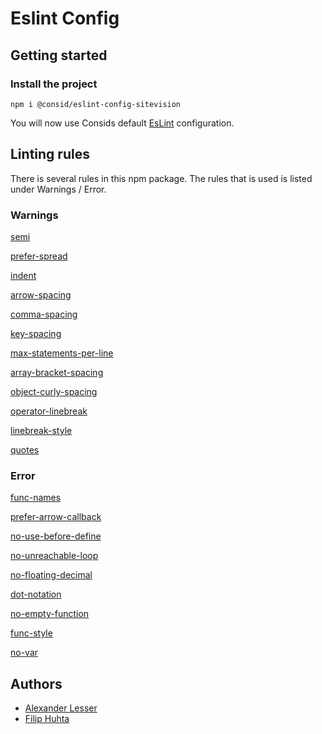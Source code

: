 # Eslint Config 

## Getting started

### Install the project

```
npm i @consid/eslint-config-sitevision
```
You will now use Consids default [EsLint](https://eslint.org/) configuration.

## Linting rules
There is several rules in this npm package. The rules that is used is listed under Warnings / Error. 
### Warnings 

[semi ](https://eslint.org/docs/latest/rules/semi) 

[prefer-spread ](https://eslint.org/docs/latest/rules/prefer-spread)

[indent ](https://eslint.org/docs/latest/rules/indent)

[arrow-spacing ](https://eslint.org/docs/latest/rules/arrow-spacing)

[comma-spacing ](https://eslint.org/docs/latest/rules/comma-spacing)

[key-spacing ](https://eslint.org/docs/latest/rules/key-spacing)

[max-statements-per-line ](https://eslint.org/docs/latest/rules/max-statements-per-line)

[array-bracket-spacing ](https://eslint.org/docs/latest/rules/array-bracket-spacing)

[object-curly-spacing ](https://eslint.org/docs/latest/rules/object-curly-spacing)

[operator-linebreak ](https://eslint.org/docs/latest/rules/operator-linebreak)

[linebreak-style ](https://eslint.org/docs/latest/rules/linebreak-style)

[quotes ](https://eslint.org/docs/latest/rules/quotes)

### Error 

[func-names ](https://eslint.org/docs/latest/rules/func-names)

[prefer-arrow-callback ](https://eslint.org/docs/latest/rules/prefer-arrow-callback)

[no-use-before-define ](https://eslint.org/docs/latest/rules/no-use-before-define)

[no-unreachable-loop ](https://eslint.org/docs/latest/rules/no-unreachable-loop)

[no-floating-decimal ](https://eslint.org/docs/latest/rules/no-floating-decimal)

[dot-notation ](https://eslint.org/docs/latest/rules/dot-notation)

[no-empty-function ](https://eslint.org/docs/latest/rules/no-empty-function)

[func-style ](https://eslint.org/docs/latest/rules/func-style)

[no-var ](https://eslint.org/docs/latest/rules/no-var)

## Authors
- [Alexander Lesser](https://github.com/alexanderlesser)
- [Filip Huhta](https://github.com/filiphuhta)
